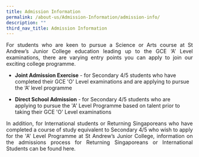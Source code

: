 ```yaml
---
title: Admission Information
permalink: /about-us/Admission-Information/admission-info/
description: ""
third_nav_title: Admission Information
---
```

<P align="justify"> For students who are keen to pursue a Science or Arts course at St Andrew’s Junior College education leading up to the GCE ‘A’ Level examinations, there are varying entry points you can apply to join our exciting college programme. </P>

* **Joint Admission Exercise** - for Secondary 4/5 students who have completed their GCE 'O' Level examinations and are applying to pursue the ‘A’ level programme

* **Direct School Admission** - for Secondary 4/5 students who are applying to pursue the 'A' Level Programme based on talent prior to taking their GCE 'O' Level examinations

<p align="justify"  >
	In addition, for International students or Returning Singaporeans who have completed a course of study equivalent to Secondary 4/5 who wish to apply for the 'A' Level Programme at St Andrew’s Junior College, information on the admissions process for Returning Singaporeans or International Students can be found here.
	</p>